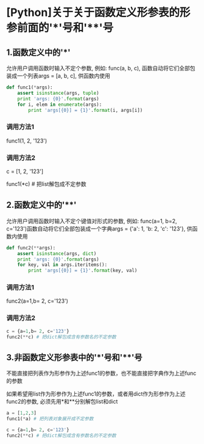 # \[Python\]关于关于函数定义形参表的形参前面的'\*'号和'\*\*'号

## 1.函数定义中的'\*'

允许用户调用函数时输入不定个参数, 例如: func\(a, b, c\), 函数自动将它们全部包装成一个列表args = \[a, b, c\], 供函数内使用

```python
def func1(*args):
    assert isinstance(args, tuple)
    print 'args: {0}'.format(args)
    for i, elem in enumerate(args):
        print 'args[{0}] = {1}'.format(i, args[i])
```

### 调用方法1

func1\(1, 2, '123'\)

### 调用方法2

c = \[1, 2, '123'\]

func1\(\*c\) \# 把list解包成不定参数

## 2.函数定义中的'\*\*'

允许用户调用函数时输入不定个键值对形式的参数, 例如: func\(a=1, b=2, c='123'\)函数自动将它们全部包装成一个字典args = {'a': 1, 'b: 2, 'c': '123'}, 供函数内使用

```python
def func2(**args):
    assert isinstance(args, dict)
    print 'args: {0}'.format(args)
    for key, val in args.iteritems():
        print 'args[{0}] = {1}'.format(key, val)
```

### 调用方法1

func2\(a=1,b= 2, c='123'\)

### 调用方法2

```python
c = {a=1,b= 2, c='123'}
func2(**c) # 把dict解包成含有参数名的不定参数
```

## 3.非函数定义形参表中的'\*'号和'\*\*'号

不能直接把列表作为形参作为上述func1的参数，也不能直接把字典作为上述func的参数

如果希望用list作为形参作为上述func1的参数，或者用dict作为形参作为上述func2的参数, 必须先用\*和\*\*分别解包list和dict

```python
a = [1,2,3]
func1(*a) # 把列表对象展开成不定参数

c = {a=1,b= 2, c='123'}
func2(**c) # 把dict解包成含有参数名的不定参数
```



